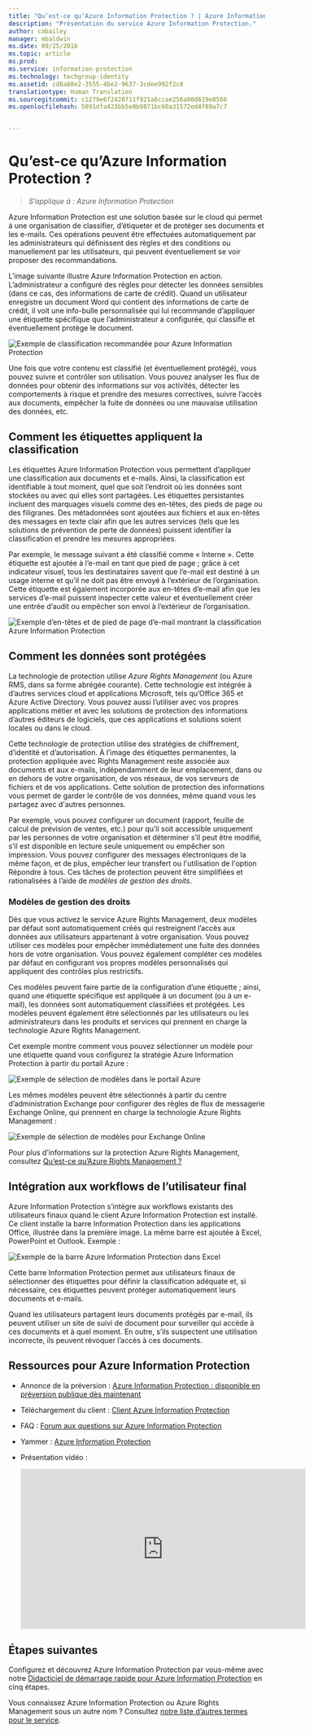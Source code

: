 ```yaml
---
title: "Qu’est-ce qu’Azure Information Protection ? | Azure Information Protection"
description: "Présentation du service Azure Information Protection."
author: cabailey
manager: mbaldwin
ms.date: 09/25/2016
ms.topic: article
ms.prod: 
ms.service: information-protection
ms.technology: techgroup-identity
ms.assetid: cd8a88e2-3555-4be2-9637-3cdee992f2c8
translationtype: Human Translation
ms.sourcegitcommit: c1279e6f2420711f921a8ccae256a80d619e8566
ms.openlocfilehash: 5891dfa423bb5e0b9871bc60a31572ed4f89a7c7


---
```


# Qu’est-ce qu’Azure Information Protection ?

>*S’applique à : Azure Information Protection*

Azure Information Protection est une solution basée sur le cloud qui permet à une organisation de classifier, d’étiqueter et de protéger ses documents et les e-mails. Ces opérations peuvent être effectuées automatiquement par les administrateurs qui définissent des règles et des conditions ou manuellement par les utilisateurs, qui peuvent éventuellement se voir proposer des recommandations. 

L’image suivante illustre Azure Information Protection en action. L’administrateur a configuré des règles pour détecter les données sensibles (dans ce cas, des informations de carte de crédit). Quand un utilisateur enregistre un document Word qui contient des informations de carte de crédit, il voit une info-bulle personnalisée qui lui recommande d’appliquer une étiquette spécifique que l’administrateur a configurée, qui classifie et éventuellement protège le document. 

![Exemple de classification recommandée pour Azure Information Protection](../media/info-protect-recommend-callouts.png)

Une fois que votre contenu est classifié (et éventuellement protégé), vous pouvez suivre et contrôler son utilisation. Vous pouvez analyser les flux de données pour obtenir des informations sur vos activités, détecter les comportements à risque et prendre des mesures correctives, suivre l’accès aux documents, empêcher la fuite de données ou une mauvaise utilisation des données, etc.

## Comment les étiquettes appliquent la classification

Les étiquettes Azure Information Protection vous permettent d’appliquer une classification aux documents et e-mails. Ainsi, la classification est identifiable à tout moment, quel que soit l’endroit où les données sont stockées ou avec qui elles sont partagées. Les étiquettes persistantes incluent des marquages visuels comme des en-têtes, des pieds de page ou des filigranes. Des métadonnées sont ajoutées aux fichiers et aux en-têtes des messages en texte clair afin que les autres services (tels que les solutions de prévention de perte de données) puissent identifier la classification et prendre les mesures appropriées. 

Par exemple, le message suivant a été classifié comme « Interne ». Cette étiquette est ajoutée à l’e-mail en tant que pied de page ; grâce à cet indicateur visuel, tous les destinataires savent que l’e-mail est destiné à un usage interne et qu’il ne doit pas être envoyé à l’extérieur de l’organisation. Cette étiquette est également incorporée aux en-têtes d’e-mail afin que les services d’e-mail puissent inspecter cette valeur et éventuellement créer une entrée d’audit ou empêcher son envoi à l’extérieur de l’organisation.

![Exemple d’en-têtes et de pied de page d’e-mail montrant la classification Azure Information Protection](../media/example-email-footer-header.png)


## Comment les données sont protégées

La technologie de protection utilise *Azure Rights Management* (ou Azure RMS, dans sa forme abrégée courante). Cette technologie est intégrée à d’autres services cloud et applications Microsoft, tels qu’Office 365 et Azure Active Directory. Vous pouvez aussi l’utiliser avec vos propres applications métier et avec les solutions de protection des informations d’autres éditeurs de logiciels, que ces applications et solutions soient locales ou dans le cloud.

Cette technologie de protection utilise des stratégies de chiffrement, d’identité et d’autorisation. À l’image des étiquettes permanentes, la protection appliquée avec Rights Management reste associée aux documents et aux e-mails, indépendamment de leur emplacement, dans ou en dehors de votre organisation, de vos réseaux, de vos serveurs de fichiers et de vos applications. Cette solution de protection des informations vous permet de garder le contrôle de vos données, même quand vous les partagez avec d'autres personnes.

Par exemple, vous pouvez configurer un document (rapport, feuille de calcul de prévision de ventes, etc.) pour qu’il soit accessible uniquement par les personnes de votre organisation et déterminer s’il peut être modifié, s’il est disponible en lecture seule uniquement ou empêcher son impression. Vous pouvez configurer des messages électroniques de la même façon, et de plus, empêcher leur transfert ou l'utilisation de l'option Répondre à tous. Ces tâches de protection peuvent être simplifiées et rationalisées à l’aide de *modèles de gestion des droits*.

### Modèles de gestion des droits

Dès que vous activez le service Azure Rights Management, deux modèles par défaut sont automatiquement créés qui restreignent l’accès aux données aux utilisateurs appartenant à votre organisation. Vous pouvez utiliser ces modèles pour empêcher immédiatement une fuite des données hors de votre organisation. Vous pouvez également compléter ces modèles par défaut en configurant vos propres modèles personnalisés qui appliquent des contrôles plus restrictifs.

Ces modèles peuvent faire partie de la configuration d’une étiquette ; ainsi, quand une étiquette spécifique est appliquée à un document (ou à un e-mail), les données sont automatiquement classifiées et protégées. Les modèles peuvent également être sélectionnés par les utilisateurs ou les administrateurs dans les produits et services qui prennent en charge la technologie Azure Rights Management.

Cet exemple montre comment vous pouvez sélectionner un modèle pour une étiquette quand vous configurez la stratégie Azure Information Protection à partir du portail Azure :

![Exemple de sélection de modèles dans le portail Azure](../media/templates-infoprotection-callouts.png)

Les mêmes modèles peuvent être sélectionnés à partir du centre d’administration Exchange pour configurer des règles de flux de messagerie Exchange Online, qui prennent en charge la technologie Azure Rights Management :

![Exemple de sélection de modèles pour Exchange Online](../media/templates-exchangeonline-callouts.png)

Pour plus d’informations sur la protection Azure Rights Management, consultez [Qu’est-ce qu’Azure Rights Management ?](what-is-azure-rms.md)

## Intégration aux workflows de l’utilisateur final

Azure Information Protection s’intègre aux workflows existants des utilisateurs finaux quand le client Azure Information Protection est installé. Ce client installe la barre Information Protection dans les applications Office, illustrée dans la première image. La même barre est ajoutée à Excel, PowerPoint et Outlook. Exemple :

![Exemple de la barre Azure Information Protection dans Excel](../media/excel2013-infoprotect-bar2.png)

Cette barre Information Protection permet aux utilisateurs finaux de sélectionner des étiquettes pour définir la classification adéquate et, si nécessaire, ces étiquettes peuvent protéger automatiquement leurs documents et e-mails.

Quand les utilisateurs partagent leurs documents protégés par e-mail, ils peuvent utiliser un site de suivi de document pour surveiller qui accède à ces documents et à quel moment. En outre, s’ils suspectent une utilisation incorrecte, ils peuvent révoquer l’accès à ces documents.


## Ressources pour Azure Information Protection

- Annonce de la préversion : [Azure Information Protection : disponible en préversion publique dès maintenant](https://blogs.technet.microsoft.com/enterprisemobility/2016/07/12/azure-information-protection-public-preview-available-now/)

- Téléchargement du client : [Client Azure Information Protection](https://www.microsoft.com/en-us/download/details.aspx?id=53018)

- FAQ : [Forum aux questions sur Azure Information Protection](../get-started/faqs.md)

- Yammer : [Azure Information Protection](https://www.yammer.com/askipteam/#/threads/inGroup?type=in_group&feedId=8652489&view=all)

- Présentation vidéo :

    <iframe width="560" height="315" src="https://www.youtube.com/embed/N9Ip0m6d3G0" frameborder="0" allowfullscreen></iframe>


## Étapes suivantes

Configurez et découvrez Azure Information Protection par vous-même avec notre [Didacticiel de démarrage rapide pour Azure Information Protection](../get-started/infoprotect-quick-start-tutorial.md) en cinq étapes.

Vous connaissez Azure Information Protection ou Azure Rights Management sous un autre nom ? Consultez [notre liste d’autres termes pour le service](azure-rms-aka.md).


<!--HONumber=Sep16_HO4-->


